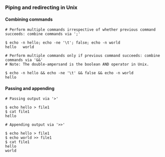 ### Piping and redirecting in Unix

#### Combining commands
```
# Perform multiple commands irrespective of whether previous command succeeds: combine commands via ';'

$ echo -n hello; echo -ne '\t'; false; echo -n world
hello	world

# Perform multiple commands only if previous command succeeds: combine commands via '&&'
# Note: The double-ampersand is the boolean AND operator in Unix.

$ echo -n hello && echo -ne '\t' && false && echo -n world
hello	
```

#### Passing and appending
```
# Passing output via '>'

$ echo hello > file1
$ cat file1
hello

# Appending output via '>>'

$ echo hello > file1
$ echo world >> file1
$ cat file1
hello
world
```
